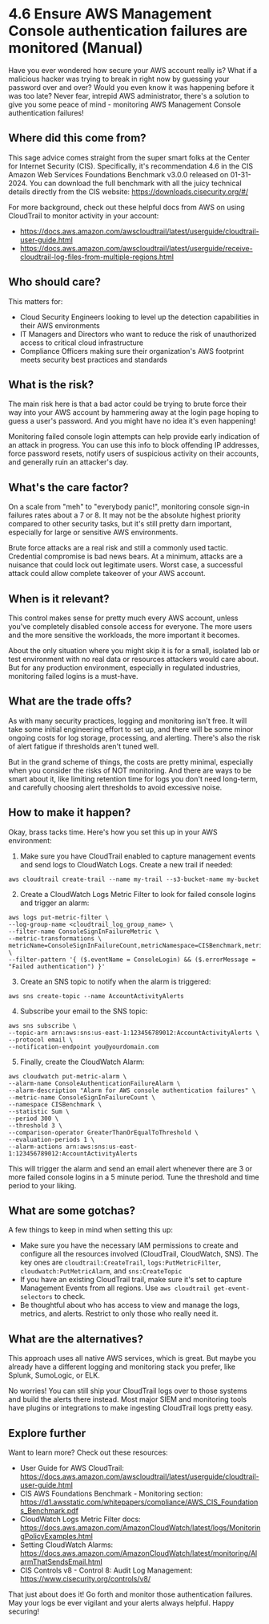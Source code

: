 # 4.6 Ensure AWS Management Console authentication failures are monitored (Manual)

Have you ever wondered how secure your AWS account really is? What if a malicious hacker was trying to break in right now by guessing your password over and over? Would you even know it was happening before it was too late? Never fear, intrepid AWS administrator, there's a solution to give you some peace of mind - monitoring AWS Management Console authentication failures!

## Where did this come from?

This sage advice comes straight from the super smart folks at the Center for Internet Security (CIS). Specifically, it's recommendation 4.6 in the CIS Amazon Web Services Foundations Benchmark v3.0.0 released on 01-31-2024. You can download the full benchmark with all the juicy technical details directly from the CIS website: https://downloads.cisecurity.org/#/

For more background, check out these helpful docs from AWS on using CloudTrail to monitor activity in your account:
- https://docs.aws.amazon.com/awscloudtrail/latest/userguide/cloudtrail-user-guide.html
- https://docs.aws.amazon.com/awscloudtrail/latest/userguide/receive-cloudtrail-log-files-from-multiple-regions.html  

## Who should care?

This matters for:
- Cloud Security Engineers looking to level up the detection capabilities in their AWS environments
- IT Managers and Directors who want to reduce the risk of unauthorized access to critical cloud infrastructure
- Compliance Officers making sure their organization's AWS footprint meets security best practices and standards

## What is the risk?

The main risk here is that a bad actor could be trying to brute force their way into your AWS account by hammering away at the login page hoping to guess a user's password. And you might have no idea it's even happening!

Monitoring failed console login attempts can help provide early indication of an attack in progress. You can use this info to block offending IP addresses, force password resets, notify users of suspicious activity on their accounts, and generally ruin an attacker's day.

## What's the care factor?

On a scale from "meh" to "everybody panic!", monitoring console sign-in failures rates about a 7 or 8. It may not be the absolute highest priority compared to other security tasks, but it's still pretty darn important, especially for large or sensitive AWS environments.

Brute force attacks are a real risk and still a commonly used tactic. Credential compromise is bad news bears. At a minimum, attacks are a nuisance that could lock out legitimate users. Worst case, a successful attack could allow complete takeover of your AWS account. 

## When is it relevant?

This control makes sense for pretty much every AWS account, unless you've completely disabled console access for everyone. The more users and the more sensitive the workloads, the more important it becomes.

About the only situation where you might skip it is for a small, isolated lab or test environment with no real data or resources attackers would care about. But for any production environment, especially in regulated industries, monitoring failed logins is a must-have.

## What are the trade offs?

As with many security practices, logging and monitoring isn't free. It will take some initial engineering effort to set up, and there will be some minor ongoing costs for log storage, processing, and alerting. There's also the risk of alert fatigue if thresholds aren't tuned well.

But in the grand scheme of things, the costs are pretty minimal, especially when you consider the risks of NOT monitoring. And there are ways to be smart about it, like limiting retention time for logs you don't need long-term, and carefully choosing alert thresholds to avoid excessive noise.

## How to make it happen?

Okay, brass tacks time. Here's how you set this up in your AWS environment:

1. Make sure you have CloudTrail enabled to capture management events and send logs to CloudWatch Logs. Create a new trail if needed:

```
aws cloudtrail create-trail --name my-trail --s3-bucket-name my-bucket
```

2. Create a CloudWatch Logs Metric Filter to look for failed console logins and trigger an alarm:

```
aws logs put-metric-filter \
--log-group-name <cloudtrail_log_group_name> \
--filter-name ConsoleSignInFailureMetric \  
--metric-transformations \
metricName=ConsoleSignInFailureCount,metricNamespace=CISBenchmark,metricValue=1 \
--filter-pattern '{ ($.eventName = ConsoleLogin) && ($.errorMessage = "Failed authentication") }'
```

3. Create an SNS topic to notify when the alarm is triggered:

```   
aws sns create-topic --name AccountActivityAlerts
```

4. Subscribe your email to the SNS topic:

```
aws sns subscribe \
--topic-arn arn:aws:sns:us-east-1:123456789012:AccountActivityAlerts \
--protocol email \
--notification-endpoint you@yourdomain.com  
```

5. Finally, create the CloudWatch Alarm:

```
aws cloudwatch put-metric-alarm \
--alarm-name ConsoleAuthenticationFailureAlarm \
--alarm-description "Alarm for AWS console authentication failures" \
--metric-name ConsoleSignInFailureCount \
--namespace CISBenchmark \
--statistic Sum \
--period 300 \
--threshold 3 \
--comparison-operator GreaterThanOrEqualToThreshold \
--evaluation-periods 1 \
--alarm-actions arn:aws:sns:us-east-1:123456789012:AccountActivityAlerts
```

This will trigger the alarm and send an email alert whenever there are 3 or more failed console logins in a 5 minute period. Tune the threshold and time period to your liking.

## What are some gotchas?

A few things to keep in mind when setting this up:

- Make sure you have the necessary IAM permissions to create and configure all the resources involved (CloudTrail, CloudWatch, SNS). The key ones are `cloudtrail:CreateTrail`, `logs:PutMetricFilter`, `cloudwatch:PutMetricAlarm`, and `sns:CreateTopic` 
- If you have an existing CloudTrail trail, make sure it's set to capture Management Events from all regions. Use `aws cloudtrail get-event-selectors` to check.
- Be thoughtful about who has access to view and manage the logs, metrics, and alerts. Restrict to only those who really need it.

## What are the alternatives?

This approach uses all native AWS services, which is great. But maybe you already have a different logging and monitoring stack you prefer, like Splunk, SumoLogic, or ELK. 

No worries! You can still ship your CloudTrail logs over to those systems and build the alerts there instead. Most major SIEM and monitoring tools have plugins or integrations to make ingesting CloudTrail logs pretty easy.

## Explore further

Want to learn more? Check out these resources:

- User Guide for AWS CloudTrail: https://docs.aws.amazon.com/awscloudtrail/latest/userguide/cloudtrail-user-guide.html
- CIS AWS Foundations Benchmark - Monitoring section: https://d1.awsstatic.com/whitepapers/compliance/AWS_CIS_Foundations_Benchmark.pdf   
- CloudWatch Logs Metric Filter docs: https://docs.aws.amazon.com/AmazonCloudWatch/latest/logs/MonitoringPolicyExamples.html
- Setting CloudWatch Alarms: https://docs.aws.amazon.com/AmazonCloudWatch/latest/monitoring/AlarmThatSendsEmail.html
- CIS Controls v8 - Control 8: Audit Log Management: https://www.cisecurity.org/controls/v8/

That just about does it! Go forth and monitor those authentication failures. May your logs be ever vigilant and your alerts always helpful. Happy securing!